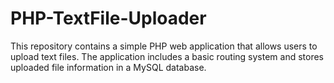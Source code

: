 # PHP-TextFile-Uploader
This repository contains a simple PHP web application that allows users to upload text files. The application includes a basic routing system and stores uploaded file information in a MySQL database.
